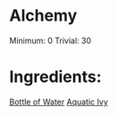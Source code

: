 <!-- TITLE: Potion of Aquatic Ivy -->
<!-- SUBTITLE: A potion made of water and aquatic ivy -->


# Alchemy
Minimum: 0
Trivial: 30
# Ingredients:
[Bottle of Water](bottle-of-water)
[Aquatic Ivy](aquatic-ivy)